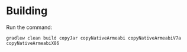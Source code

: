 # Building #

Run the command:

```
gradlew clean build copyJar copyNativeArmeabi copyNativeArmeabiV7a copyNativeArmeabiX86
```